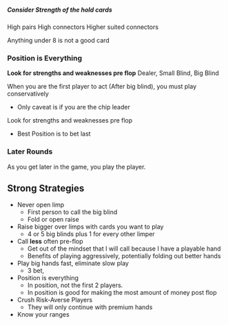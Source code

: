 ##### Consider Strength of the hold cards
High pairs
High connectors
Higher suited connectors

Anything under 8 is not a good card

### Position is Everything
**Look for strengths and weaknesses pre flop**
Dealer, Small Blind, Big Blind

When you are the first player to act (After big blind), you must play conservatively
- Only caveat is if you are the chip leader

Look for strengths and weaknesses pre flop
- Best Position is to bet last

### Later Rounds
As you get later in the game, you play the player. 

## Strong Strategies
- Never open limp
	- First person to call the big blind
	- Fold or open raise
-  Raise bigger over limps with cards you want to play
	- 4 or 5 big blinds plus 1 for every other limper
-  Call **less** often pre-flop
	- Get out of the mindset that I will call because I have a playable hand
	- Benefits of playing aggressively, potentially folding out better hands
-   Play big hands fast, eliminate slow play
	- 3 bet, 
- Position is everything
	-  In position, not the first 2 players.
	- In position is good for making the most amount of money post flop
- Crush Risk-Averse Players
	- They will only continue with premium hands
- Know your ranges

